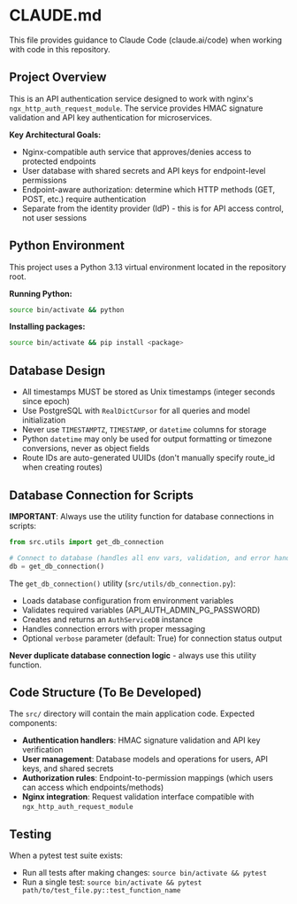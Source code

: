 # CLAUDE.md

This file provides guidance to Claude Code (claude.ai/code) when working with code in this repository.

## Project Overview

This is an API authentication service designed to work with nginx's `ngx_http_auth_request_module`. The service provides HMAC signature validation and API key authentication for microservices.

**Key Architectural Goals:**
- Nginx-compatible auth service that approves/denies access to protected endpoints
- User database with shared secrets and API keys for endpoint-level permissions
- Endpoint-aware authorization: determine which HTTP methods (GET, POST, etc.) require authentication
- Separate from the identity provider (IdP) - this is for API access control, not user sessions

## Python Environment

This project uses a Python 3.13 virtual environment located in the repository root.

**Running Python:**
```bash
source bin/activate && python
```

**Installing packages:**
```bash
source bin/activate && pip install <package>
```

## Database Design

- All timestamps MUST be stored as Unix timestamps (integer seconds since epoch)
- Use PostgreSQL with `RealDictCursor` for all queries and model initialization
- Never use `TIMESTAMPTZ`, `TIMESTAMP`, or `datetime` columns for storage
- Python `datetime` may only be used for output formatting or timezone conversions, never as object fields
- Route IDs are auto-generated UUIDs (don't manually specify route_id when creating routes)

## Database Connection for Scripts

**IMPORTANT**: Always use the utility function for database connections in scripts:

```python
from src.utils import get_db_connection

# Connect to database (handles all env vars, validation, and error handling)
db = get_db_connection()
```

The `get_db_connection()` utility (`src/utils/db_connection.py`):
- Loads database configuration from environment variables
- Validates required variables (API_AUTH_ADMIN_PG_PASSWORD)
- Creates and returns an `AuthServiceDB` instance
- Handles connection errors with proper messaging
- Optional `verbose` parameter (default: True) for connection status output

**Never duplicate database connection logic** - always use this utility function.

## Code Structure (To Be Developed)

The `src/` directory will contain the main application code. Expected components:

- **Authentication handlers**: HMAC signature validation and API key verification
- **User management**: Database models and operations for users, API keys, and shared secrets
- **Authorization rules**: Endpoint-to-permission mappings (which users can access which endpoints/methods)
- **Nginx integration**: Request validation interface compatible with `ngx_http_auth_request_module`

## Testing

When a pytest test suite exists:
- Run all tests after making changes: `source bin/activate && pytest`
- Run a single test: `source bin/activate && pytest path/to/test_file.py::test_function_name`
